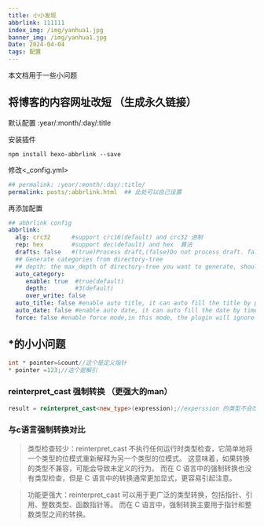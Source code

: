 ```yaml
---
title: 小小发现
abbrlink: 111111
index_img: /img/yanhua1.jpg
banner_img: /img/yanhua1.jpg
Date: 2024-04-04
tags: 配置
---
```

本文档用于一些小问题



## 将博客的内容网址改短 （生成永久链接）
默认配置
:year/:month/:day/:title

安装插件
~~~ shell
npm install hexo-abbrlink --save
~~~
修改<_config.yml>
~~~ yaml
## permalink: :year/:month/:day/:title/
permalink: posts/:abbrlink.html  ## 此处可以自己设置
~~~

再添加配置
~~~ yaml
## abbrlink config
abbrlink:
  alg: crc32      #support crc16(default) and crc32 进制
  rep: hex        #support dec(default) and hex  算法
  drafts: false   #(true)Process draft,(false)Do not process draft. false(default) 
  ## Generate categories from directory-tree
  ## depth: the max_depth of directory-tree you want to generate, should > 0
  auto_category:
     enable: true  #true(default)
     depth:        #3(default)
     over_write: false 
  auto_title: false #enable auto title, it can auto fill the title by path
  auto_date: false #enable auto date, it can auto fill the date by time today
  force: false #enable force mode,in this mode, the plugin will ignore the cache, and calc the abbrlink for every post even it already had abbrlink.
~~~



## *的小小问题

~~~cpp
int * pointer=&count//这个是定义指针 
* pointer =123;//这个是解引
~~~

### reinterpret_cast 强制转换 （更强大的man）

~~~cpp 
result = reinterpret_cast<new_type>(expression);//experssion 的类型不会改变啦    
~~~
### 与c语言强制转换对比

>类型检查较少：reinterpret_cast 不执行任何运行时类型检查，它简单地将一个类型的位模式重新解释为另一个类型的位模式。
>这意味着，如果转换的类型不兼容，可能会导致未定义的行为。
>而在 C 语言中的强制转换也没有类型检查，但是 C 语言中的转换通常更加显式，更容易引起注意。

>功能更强大：reinterpret_cast 可以用于更广泛的类型转换，包括指针、引用、整数类型、函数指针等。
>而在 C 语言中，强制转换主要用于指针和整数类型之间的转换。
